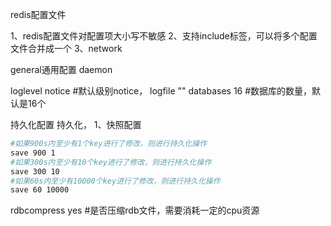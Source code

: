 
redis配置文件

1、redis配置文件对配置项大小写不敏感
2、支持include标签，可以将多个配置文件合并成一个
3、network

general通用配置
daemon

loglevel notice #默认级别notice，
logfile ""
databases 16	#数据库的数量，默认是16个


持久化配置
持久化，
1、快照配置
```bash
#如果900s内至少有1个key进行了修改，则进行持久化操作
save 900 1
#如果300s内至少有10个key进行了修改，则进行持久化操作
save 300 10
#如果60s内至少有10000个key进行了修改，则进行持久化操作
save 60 10000
```

rdbcompress yes #是否压缩rdb文件，需要消耗一定的cpu资源


